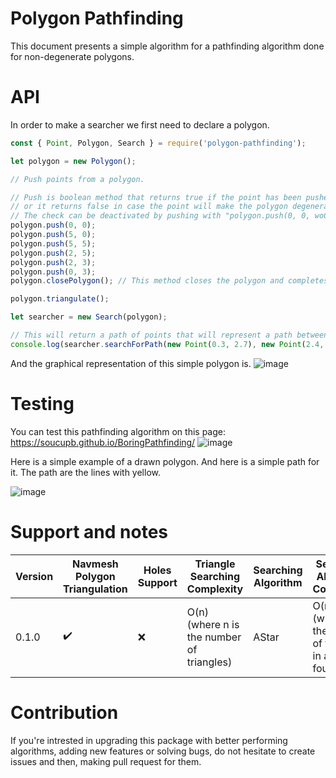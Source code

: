 # Polygon Pathfinding

This document presents a simple algorithm for a pathfinding algorithm done for non-degenerate polygons.

# API
In order to make a searcher we first need to declare a polygon.
```javascript
const { Point, Polygon, Search } = require('polygon-pathfinding');

let polygon = new Polygon();

// Push points from a polygon.

// Push is boolean method that returns true if the point has been pushed to the polygon
// or it returns false in case the point will make the polygon degenerate (self intersecting).
// The check can be deactivated by pushing with "polygon.push(0, 0, woChecker = true);"
polygon.push(0, 0);
polygon.push(5, 0);
polygon.push(5, 5);
polygon.push(2, 5);
polygon.push(2, 3);
polygon.push(0, 3);
polygon.closePolygon(); // This method closes the polygon and completes it. The push method will return false in case (y, x) is point that already exists in the polygon.

polygon.triangulate();

let searcher = new Search(polygon);

// This will return a path of points that will represent a path between (0.3, 2.7) and (2.4, 4.5).
console.log(searcher.searchForPath(new Point(0.3, 2.7), new Point(2.4, 4.5)))
```

And the graphical representation of this simple polygon is.
![image](https://github.com/SoucupB/PolygonPathfinding/assets/49458226/f7f83278-0361-4bcc-b5e5-06031e06d2f5)


# Testing
You can test this pathfinding algorithm on this page: https://soucupb.github.io/BoringPathfinding/
![image](https://github.com/SoucupB/BoringPathfinding/assets/49458226/4be0a686-b3ac-4679-8dc8-62dee7a4486f)

Here is a simple example of a drawn polygon.
And here is a simple path for it. The path are the lines with yellow.

![image](https://github.com/SoucupB/BoringPathfinding/assets/49458226/3f51d903-f652-409c-af97-ad6d25749d47)

# Support and notes

| Version | Navmesh Polygon Triangulation | Holes Support | Triangle Searching Complexity | Searching Algorithm | Searching Algorithm Complexity | Point push in polygon complexity |
| --------------- | --------------- | --------------- | --------------- | --------------- | --------------- | --------------- |
| 0.1.0           |    ✔️   | ❌   | O(n) (where n is the number of triangles) | AStar | O(m ^ 2) (where m is the number of triangles in a path found) | O(n ^ 2) (where n is the number of points in the polygon) (O(n) in case of using woChecker=true) |

# Contribution
If you're intrested in upgrading this package with better performing algorithms, adding new features or solving bugs, do not hesitate
to create issues and then, making pull request for them.
